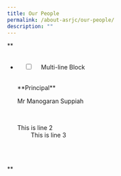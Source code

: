 ```yaml
---
title: Our People
permalink: /about-asrjc/our-people/
description: ""
---
```

**
<ul class="jekyllcodex\_accordion">
  <li>
    <input type="checkbox" id="accordion1">
    <label for="accordion1">Multi-line Block</label>
    <div>
      <p>**Principal**
				
Mr Manogaran Suppiah</p>
      <p>This is line 2<br>
        This is line 3</p>
    </div>
  </li>
</ul>
**
